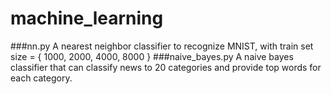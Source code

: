 # machine_learning
###nn.py
A nearest neighbor classifier to recognize MNIST, with train set size = { 1000, 2000, 4000, 8000 }
###naive_bayes.py
A naive bayes classifier that can classify news to 20 categories and provide top words for each category.
